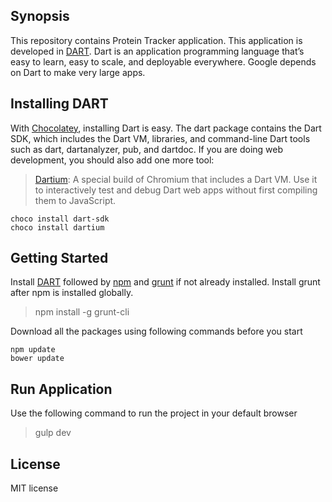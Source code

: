 ## Synopsis
This repository contains Protein Tracker application. This application is developed in [DART](https://www.dartlang.org/). Dart is an application programming language that’s easy to learn, easy to scale, and deployable everywhere. Google depends on Dart to make very large apps.

## Installing DART
With [Chocolatey](https://chocolatey.org/), installing Dart is easy. The dart package contains the Dart SDK, which includes the Dart VM, libraries, and command-line Dart tools such as dart, dartanalyzer, pub, and dartdoc. If you are doing web development, you should also add one more tool:
>[Dartium](https://webdev.dartlang.org/tools/dartium): A special build of Chromium that includes a Dart VM. Use it to interactively test and debug Dart web apps without first compiling them to JavaScript.

```shell
choco install dart-sdk
choco install dartium
```

## Getting Started
Install [DART](https://www.dartlang.org/install/windows) followed by [npm](https://www.npmjs.com/package/npm) and [grunt](http://gruntjs.com/getting-started) if not already installed. Install grunt after npm is installed globally.
>npm install -g grunt-cli

Download all the packages using following commands before you start

```shell
npm update
bower update
```

## Run Application
Use the following command to run the project in your default browser
>gulp dev

## License
MIT license

